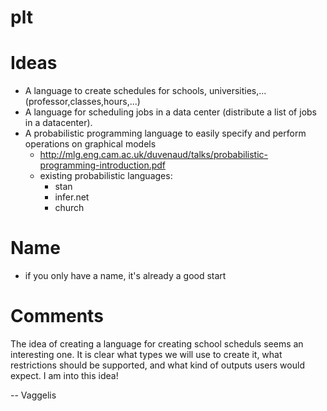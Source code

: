 plt
===

Ideas
=====
- A language to create schedules for schools, universities,... (professor,classes,hours,...)
- A language for scheduling jobs in a data center (distribute a list of jobs in a datacenter).
- A probabilistic programming language to easily specify and perform operations on graphical models 
  - http://mlg.eng.cam.ac.uk/duvenaud/talks/probabilistic-programming-introduction.pdf
  - existing probabilistic languages:
    - stan
    - infer.net
    - church


Name
====
- if you only have a name, it's already a good start


Comments
========
The idea of creating a language for creating school scheduls seems an interesting one.
It is clear what types we will use to create it, what restrictions should be supported,
and what kind of outputs users would expect. I am into this idea!

--
Vaggelis
